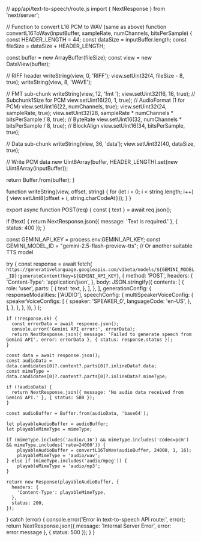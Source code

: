 // app/api/text-to-speech/route.js
import { NextResponse } from 'next/server';

// Function to convert L16 PCM to WAV (same as above)
function convertL16ToWav(inputBuffer, sampleRate, numChannels, bitsPerSample) {
  const HEADER_LENGTH = 44;
  const dataSize = inputBuffer.length;
  const fileSize = dataSize + HEADER_LENGTH;

  const buffer = new ArrayBuffer(fileSize);
  const view = new DataView(buffer);

  // RIFF header
  writeString(view, 0, 'RIFF');
  view.setUint32(4, fileSize - 8, true);
  writeString(view, 8, 'WAVE');

  // FMT sub-chunk
  writeString(view, 12, 'fmt ');
  view.setUint32(16, 16, true); // Subchunk1Size for PCM
  view.setUint16(20, 1, true); // AudioFormat (1 for PCM)
  view.setUint16(22, numChannels, true);
  view.setUint32(24, sampleRate, true);
  view.setUint32(28, sampleRate * numChannels * bitsPerSample / 8, true); // ByteRate
  view.setUint16(32, numChannels * bitsPerSample / 8, true); // BlockAlign
  view.setUint16(34, bitsPerSample, true);

  // Data sub-chunk
  writeString(view, 36, 'data');
  view.setUint32(40, dataSize, true);

  // Write PCM data
  new Uint8Array(buffer, HEADER_LENGTH).set(new Uint8Array(inputBuffer));

  return Buffer.from(buffer);
}

function writeString(view, offset, string) {
  for (let i = 0; i < string.length; i++) {
    view.setUint8(offset + i, string.charCodeAt(i));
  }
}


export async function POST(req) {
  const { text } = await req.json();

  if (!text) {
    return NextResponse.json({ message: 'Text is required.' }, { status: 400 });
  }

  const GEMINI_API_KEY = process.env.GEMINI_API_KEY;
  const GEMINI_MODEL_ID = "gemini-2.5-flash-preview-tts"; // Or another suitable TTS model

  try {
    const response = await fetch(
      `https://generativelanguage.googleapis.com/v1beta/models/${GEMINI_MODEL_ID}:generateContent?key=${GEMINI_API_KEY}`,
      {
        method: 'POST',
        headers: {
          'Content-Type': 'application/json',
        },
        body: JSON.stringify({
          contents: [
            {
              role: 'user',
              parts: [
                {
                  text: text,
                },
              ],
            },
          ],
          generationConfig: {
            responseModalities: ['AUDIO'],
            speechConfig: {
              multiSpeakerVoiceConfig: {
                speakerVoiceConfigs: [
                  {
                    speaker: 'SPEAKER_0',
                    languageCode: 'en-US',
                  },
                ],
              },
            },
          },
        }),
      }
    );

    if (!response.ok) {
      const errorData = await response.json();
      console.error('Gemini API error:', errorData);
      return NextResponse.json({ message: 'Failed to generate speech from Gemini API', error: errorData }, { status: response.status });
    }

    const data = await response.json();
    const audioData = data.candidates[0]?.content?.parts[0]?.inlineData?.data;
    const mimeType = data.candidates[0]?.content?.parts[0]?.inlineData?.mimeType;

    if (!audioData) {
      return NextResponse.json({ message: 'No audio data received from Gemini API.' }, { status: 500 });
    }

    const audioBuffer = Buffer.from(audioData, 'base64');

    let playableAudioBuffer = audioBuffer;
    let playableMimeType = mimeType;

    if (mimeType.includes('audio/L16') && mimeType.includes('codec=pcm') && mimeType.includes('rate=24000')) {
        playableAudioBuffer = convertL16ToWav(audioBuffer, 24000, 1, 16);
        playableMimeType = 'audio/wav';
    } else if (mimeType.includes('audio/mpeg')) {
        playableMimeType = 'audio/mp3';
    }

    return new Response(playableAudioBuffer, {
      headers: {
        'Content-Type': playableMimeType,
      },
      status: 200,
    });

  } catch (error) {
    console.error('Error in text-to-speech API route:', error);
    return NextResponse.json({ message: 'Internal Server Error', error: error.message }, { status: 500 });
  }
}

